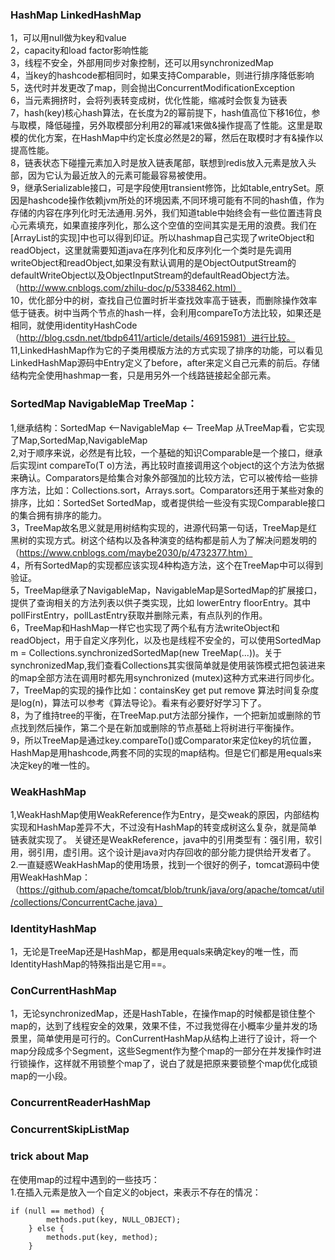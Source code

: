 ### HashMap LinkedHashMap
1，可以用null做为key和value  
2，capacity和load factor影响性能  
3，线程不安全，外部用同步对象控制，还可以用synchronizedMap  
4，当key的hashcode都相同时，如果支持Comparable，则进行排序降低影响  
5，迭代时并发更改了map，则会抛出ConcurrentModificationException  
6，当元素拥挤时，会将列表转变成树，优化性能，缩减时会恢复为链表  
7，hash(key)核心hash算法，在长度为2的幂前提下，hash值高位下移16位，参与取模，降低碰撞，另外取模部分利用2的幂减1来做&操作提高了性能。这里是取模的优化方案，在HashMap中约定长度必然是2的幂，然后在取模时才有&操作以提高性能。  
8，链表状态下碰撞元素加入时是放入链表尾部，联想到redis放入元素是放入头部，因为它认为最近放入的元素可能最容易被使用。  
9，继承Serializable接口，可是字段使用transient修饰，比如table,entrySet。原因是hashcode操作依赖jvm所处的环境因素,不同环境可能有不同的hash值，作为存储的内容在序列化时无法通用.另外，我们知道table中始终会有一些位置违背良心元素填充，如果直接序列化，那么这个空值的空间其实是无用的浪费。我们在[ArrayList的实现]中也可以得到印证。所以hashmap自己实现了writeObject和readObject，这里就需要知道java在序列化和反序列化一个类时是先调用writeObject和readObject,如果没有默认调用的是ObjectOutputStream的defaultWriteObject以及ObjectInputStream的defaultReadObject方法。
（http://www.cnblogs.com/zhilu-doc/p/5338462.html）  
10，优化部分中的树，查找自己位置时折半查找效率高于链表，而删除操作效率低于链表。树中当两个节点的hash一样，会利用compareTo方法比较，如果还是相同，就使用identityHashCode（http://blog.csdn.net/tbdp6411/article/details/46915981）进行比较。  
11,LinkedHashMap作为它的子类用模版方法的方式实现了排序的功能，可以看见LinkedHashMap源码中Entry定义了before，after来定义自己元素的前后。存储结构完全使用hashmap一套，只是用另外一个线路链接起全部元素。  

### SortedMap NavigableMap TreeMap：  
1,继承结构：SortedMap <—NavigableMap <— TreeMap 从TreeMap看，它实现了Map,SortedMap,NavigableMap  
2,对于顺序来说，必然是有比较，一个基础的知识Comparable是一个接口，继承后实现int compareTo(T o)方法，再比较时直接调用这个object的这个方法为依据来确认。Comparators是给集合对象外部强加的比较方法，它可以被传给一些排序方法，比如：Collections.sort，Arrays.sort。Comparators还用于某些对象的排序，比如：SortedSet SortedMap，或者提供给一些没有实现Comparable接口的集合拥有排序的能力。  
3，TreeMap故名思义就是用树结构实现的，进源代码第一句话，TreeMap是红黑树的实现方式。树这个结构以及各种演变的结构都是前人为了解决问题发明的（https://www.cnblogs.com/maybe2030/p/4732377.htm）  
4，所有SortedMap的实现都应该实现4种构造方法，这个在TreeMap中可以得到验证。  
5，TreeMap继承了NavigableMap，NavigableMap是SortedMap的扩展接口，提供了查询相关的方法列表以供子类实现，比如 lowerEntry floorEntry。其中pollFirstEntry，pollLastEntry获取并删除元素，有点队列的作用。  
6，TreeMap和HashMap一样它也实现了两个私有方法writeObject和readObject，用于自定义序列化，以及也是线程不安全的，可以使用SortedMap m = Collections.synchronizedSortedMap(new TreeMap(...))。关于synchronizedMap,我们查看Collections其实很简单就是使用装饰模式把包装进来的map全部方法在调用时都先用synchronized (mutex)这种方式来进行同步化。  
7，TreeMap的实现的操作比如：containsKey get put remove 算法时间复杂度是log(n)，算法可以参考《算法导论》。看来有必要好好学习下了。  
8，为了维持tree的平衡，在TreeMap.put方法部分操作，一个把新加或删除的节点找到然后操作，第二个是在新加或删除的节点基础上将树进行平衡操作。  
9，所以TreeMap是通过key.compareTo()或Comparator来定位key的坑位置，HashMap是用hashcode,两套不同的实现的map结构。但是它们都是用equals来决定key的唯一性的。

### WeakHashMap  
1,WeakHashMap使用WeakReference作为Entry，是交weak的原因，内部结构实现和HashMap差异不大，不过没有HashMap的转变成树这么复杂，就是简单链表就实现了。
关键还是WeakReference，java中的引用类型有：强引用，软引用，弱引用，虚引用。这个设计是java对内存回收的部分能力提供给开发者了。
2.一直疑惑WeakHashMap的使用场景，找到一个很好的例子，tomcat源码中使用WeakHashMap：（https://github.com/apache/tomcat/blob/trunk/java/org/apache/tomcat/util/collections/ConcurrentCache.java）

### IdentityHashMap
1，无论是TreeMap还是HashMap，都是用equals来确定key的唯一性，而IdentityHashMap的特殊指出是它用==。


### ConCurrentHashMap
1，无论synchronizedMap，还是HashTable，在操作map的时候都是锁住整个map的，达到了线程安全的效果，效果不佳，不过我觉得在小概率少量并发的场景里，简单使用是可行的。ConCurrentHashMap从结构上进行了设计，将一个map分段成多个Segment，这些Segment作为整个map的一部分在并发操作时进行锁操作，这样就不用锁整个map了，说白了就是把原来要锁整个map优化成锁map的一小段。


### ConcurrentReaderHashMap



### ConcurrentSkipListMap



### trick about Map
在使用map的过程中遇到的一些技巧：  
1.在插入元素是放入一个自定义的object，来表示不存在的情况：

    if (null == method) {
            methods.put(key, NULL_OBJECT);
        } else {
            methods.put(key, method);
        }
